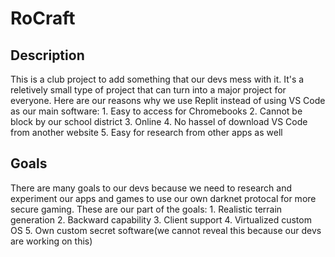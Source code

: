 # RoCraft
## Description
This is a club project to add something that our devs mess with it. It's a reletively small type of project that can turn into a major project for everyone.
Here are our reasons why we use Replit instead of using VS Code as our main software:
	1. Easy to access for Chromebooks
	2. Cannot be block by our school district
	3. Online
	4. No hassel of download VS Code from another website
	5. Easy for research from other apps as well
## Goals
There are many goals to our devs because we need to research and experiment our apps and games to use our own darknet protocal for more secure gaming. These are our part of the goals:
	1. Realistic terrain generation
	2. Backward capability
	3. Client support
	4. Virtualized custom OS
	5. Own custom secret software(we cannot reveal this because our devs are working on this)